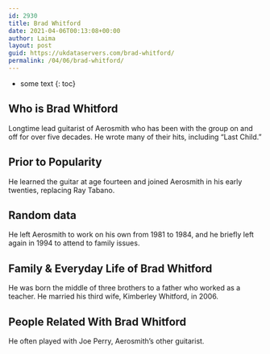```yaml
---
id: 2930
title: Brad Whitford
date: 2021-04-06T00:13:08+00:00
author: Laima
layout: post
guid: https://ukdataservers.com/brad-whitford/
permalink: /04/06/brad-whitford/
---
```


* some text
{: toc}


## Who is Brad Whitford
                  
                  
                  
Longtime lead guitarist of Aerosmith who has been with the group on and off for over five decades. He wrote many of their hits, including &#8220;Last Child.&#8221;
                  
              
            
              
            
                
                
                
## Prior to Popularity
                  
                  
                  
He learned the guitar at age fourteen and joined Aerosmith in his early twenties, replacing Ray Tabano.
                  
              
            
              
            
                
                
                
## Random data
                  
                  
                  
He left Aerosmith to work on his own from 1981 to 1984, and he briefly left again in 1994 to attend to family issues.
                  
              
            
              
            
                
                
                
## Family & Everyday Life of Brad Whitford
                  
                  
                  
He was born the middle of three brothers to a father who worked as a teacher. He married his third wife, Kimberley Whitford, in 2006.
                  
              
            
              
            
                
                
                
## People Related With Brad Whitford
                  
                  
                  
He often played with Joe Perry, Aerosmith&#8217;s other guitarist.
                  
              
            
              
            
                
              
            
              
              
            
            
              
            
          
          
          